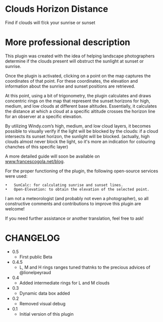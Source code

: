 # Clouds Horizon Distance

Find if clouds will f/ck your sunrise or sunset

# More professional description

This plugin was created with the idea of helping landscape photographers determine if the clouds present will obstruct the sunlight at sunset or sunrise.

Once the plugin is activated, clicking on a point on the map captures the coordinates of that point. For these coordinates, the elevation and information about the sunrise and sunset positions are retrieved.

At this point, using a bit of trigonometry, the plugin calculates and draws concentric rings on the map that represent the sunset horizons for high, medium, and low clouds at different base altitudes. Essentially, it calculates the distance at which a cloud at a specific altitude crosses the horizon line for an observer at a specific elevation.

By utilizing Windy.com’s high, medium, and low cloud layers, it becomes possible to visually verify if the light will be blocked by the clouds: if a cloud intersects its sunset horizon, the sunlight will be blocked. (actually, high clouds almost never block the light, so it's more an indication for colouring chanches of this specific layer)

A more detailed guide will soon be available on www.francescogola.net/blog.

For the proper functioning of the plugin, the following open-source services were used:

    •   SunCalc: for calculating sunrise and sunset lines.
    •   Open-Elevation: to obtain the elevation of the selected point.

I am not a meteorologist (and probably not even a photographer), so all constructive comments and contributions to improve this plugin are welcome!

If you need further assistance or another translation, feel free to ask!

# CHANGELOG
-   0.5
    -   First public Beta
-   0.4.5
    -   L, M and H rings ranges tuned thatnks to the precious advices of @lionelpeyraud
-   0.4
    -   Added intermediate rings for L and M clouds
-   0.3
    -   Dynamic data box added
-   0.2
    -   Removed visual debug
-   0.1
    -   Initial version of this plugin 